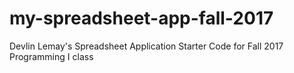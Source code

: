 # my-spreadsheet-app-fall-2017
Devlin Lemay's Spreadsheet Application Starter Code for Fall 2017 Programming I class
